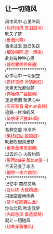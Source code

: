 让一切随风
---
<p>风中风中 心里冷风<br>
<span style="color: #ff0000;">(凤终凤终 丧泪狼凤)</span><br>
吹失了梦<br>
<span style="color: #ff0000;">(垂洒六萌)</span><br>
事未过去 就已失踪<br>
<span style="color: #ff0000;">(细没果回 造一洒宗)</span><br>
此刻有种种心痛<br>
<span style="color: #ff0000;">(器哈要终终丧通)</span><br>
/******************/<br>
心中心中 一切似空<br>
<span style="color: #ff0000;">(丧终丧终 牙猜起红)</span><br>
天黑天光都似梦<br>
<span style="color: #ff0000;">(停哈停广豆起萌)</span><br>
迷迷惘惘 聚满心中<br>
<span style="color: #ff0000;">(买买盲盲 最mun丧终)</span><br>
追踪一片冷的风<br>
<span style="color: #ff0000;">(坠宗牙评狼dei凤)</span><br>
/******************/<br>
各种空虚 冷冷冷<br>
<span style="color: #ff0000;">(果终红回 狼狼狼)</span><br>
吹起吹起风里梦<br>
<span style="color: #ff0000;">(垂黑垂黑凤泪萌)</span><br>
过去的心 火般灼热<br>
<span style="color: #ff0000;">(果回dei丧 服bun册一)</span><br>
今天已变了冰冻<br>
<span style="color: #ff0000;">(钢停一彬六病东)</span><br>
/******************/<br>
记忆中 突然又痛<br>
<span style="color: #ff0000;">(及以终 大银药通)</span><br>
只因空虚再作弄<br>
<span style="color: #ff0000;">(及羊红回跩左龙)</span><br>
你似北风 吹走我梦<br>
<span style="color: #ff0000;">(內起爸凤 垂造窝萌)</span><br>
就让一切随风<br>
<span style="color: #ff0000;">(超羊牙猜催凤)</span></p>